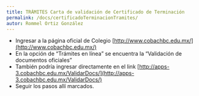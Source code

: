 ```yaml
---
title: TRÁMITES Carta de validación de Certificado de Terminación
permalink: /docs/certificadoTerminacionTramites/
autor: Rommel Ortiz González
---
```


- Ingresar a la página oficial de Colegio [http://www.cobachbc.edu.mx/](http://www.cobachbc.edu.mx/) 
- En la opción de “Trámites en línea” se encuentra la “Validación de documentos oficiales”
- También podría ingresar directamente en el link [http://apps-3.cobachbc.edu.mx/ValidarDocs/](http://apps-3.cobachbc.edu.mx/ValidarDocs/)
- Seguir los pasos allí marcados.
